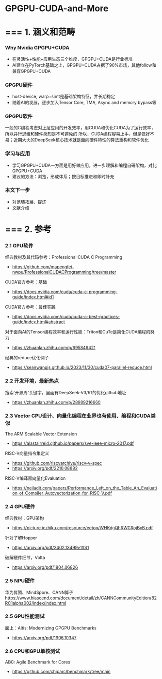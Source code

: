 # GPGPU-CUDA-and-More


# === 1. 涵义和范畴

### Why Nvidia GPGPU+CUDA
- 在灵活性+性能+应用生态三个维度，GPGPU+CUDA是行业标准
- AI建立在PyTorch基础之上，GPGPU+CUDA占据了90%市场，其他follow和兼容GPGPU+CUDA

### GPGPU硬件
- host-device, warp+simt是基础架构特征，并长期稳定
- 随着AI的发展，逐步加入Tensor Core, TMA, Async and memory bypass等

### GPGPU软件
一般的C编程考虑对上层应用的开发效率，用CUDA和优化CUDA为了运行效率，所以并行思维和硬件感知是不可避免的
所以，CUDA编程容易上手，但是做好不易；近期大火的DeepSeek核心技术就是面向硬件特性的算法重构和软件优化

### 学习与应用
- 学习GPGPU+CUDA一方面是用好做应用，进一步理解和编程自研架构，对比GPGPU+CUDA
- 建议的方法：浏览，形成体系；按目标推进和即时补充

### 本文下一步
- 对范畴拓展、提炼
- 文献介绍

# === 2. 参考

### 2.1 GPU软件

经典教材及其代码参考：Professional CUDA C Programming
- https://github.com/mapengfei-nwpu/ProfessionalCUDACProgramming/tree/master

CUDA官方参考：基础
- https://docs.nvidia.com/cuda/cuda-c-programming-guide/index.html#id1

CUDA官方参考：最佳实践
- https://docs.nvidia.com/cuda/cuda-c-best-practices-guide/index.html#abstract

对于面向AI的Tensor编程效率和运行性能：Triton和CuTe是简化CUDA编程的努力
- https://zhuanlan.zhihu.com/p/695846421

经典的reduce优化例子
- https://seanwangjs.github.io/2023/11/30/cuda07-parallel-reduce.html


### 2.2 开发环境，最新热点

搜索'开源周'关键字，里面有DeepSeek-V3/R1的优化github地址
- https://zhuanlan.zhihu.com/p/28989216660

### 2.3 Vector CPU设计、向量化编程在业界也有使用、编程和CUDA类似

The ARM Scalable Vector Extension
- https://alastairreid.github.io/papers/sve-ieee-micro-2017.pdf

RISC-V向量指令集定义
- https://github.com/riscvarchive/riscv-v-spec
- https://arxiv.org/pdf/2210.08882

RISC-V编译器向量化Evaluation
- https://neiladit.com/papers/Performance_Left_on_the_Table_An_Evaluation_of_Compiler_Autovectorization_for_RISC-V.pdf

### 2.4 GPU硬件

经典教材：GPU架构
- https://picture.iczhiku.com/resource/eetop/WHKdgQhRWGRojBxB.pdf

针对了解Hopper
- https://arxiv.org/pdf/2402.13499v1#S1

破解硬件细节，Volta
- https://arxiv.org/pdf/1804.06826

### 2.5 NPU硬件

华为昇腾、MindSpore、CANN算子
https://www.hiascend.com/document/detail/zh/CANNCommunityEdition/82RC1alpha002/index/index.html

### 2.5 GPU性能测试

面上：Altis: Modernizing GPGPU Benchmarks
- https://arxiv.org/pdf/1906.10347

### 2.6 CPU和GPU单核测试

ABC: Agile Benchmark for Cores
- https://github.com/chiparc/benchmark/tree/main

